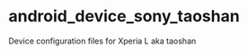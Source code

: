 android_device_sony_taoshan
===========================

Device configuration files for Xperia L aka taoshan
